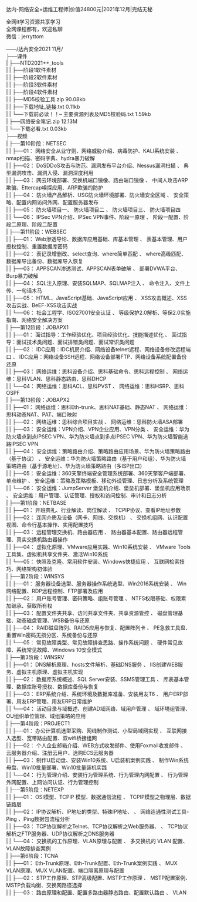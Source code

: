达内-网络安全+运维工程师|价值24800元|2021年12月|完结无秘

全网it学习资源共享学习<br>全网课程都有，欢迎私聊<br>微信：jerryttom<br>

——/达內安全2021 11月/<br> ├──课件<br> | ├──NTD2021++_tools<br> | | ├──阶段1软件素材<br> | | ├──阶段2软件素材<br> | | ├──阶段3软件素材<br> | | ├──阶段4软件素材<br> | | ├──MD5校验工具.zip 90.08kb<br> | | ├──下载地址_链接.txt 0.11kb<br> | | └──下载前必读！！– 主要资源列表及MD5校验码.txt 1.59kb<br> | ├──网络安全笔记.zip 12.13M<br> | └──下载必看.txt 0.03kb<br> ├──视频<br> | ├──第10阶段：NETSEC<br> | | ├──01： 网络安全从业守则、网络威胁介绍、病毒防护、KALI系统安装 、 nmap扫描、密码字典、hydra暴力破解<br> | | ├──02： DoSDDoS攻击与防范、漏洞发布平台介绍、Nessus漏洞扫描 、 典型漏洞攻击、漏洞入侵、漏洞深度利用<br> | | ├──03： 网云环境部署、交换机端口镜像、路由端口镜像 、 中间人攻击ARP欺骗、Ettercap嗅探应用、ARP欺骗的防护<br> | | ├──04： 防火墙产品解析、USG防火墙环境部署、防火墙安全区域 、 安全策略、配置内网访问外网、配置服务器发布<br> | | ├──05： 防火墙项目一、 防火墙项目二 、 防火墙项目三、 防火墙项目四<br> | | └──06： IPSec VPN介绍、IPSec VPN事件、阶段一原理 、 阶段一配置、阶段二原理、阶段二配置<br> | ├──第11阶段：WEBSEC<br> | | ├──01： Web渗透导论、数据库应用基础、库基本管理 、 表基本管理、用户授权控制、重置数据库密码<br> | | ├──02： 表记录增删改、select查询、where简单匹配 、 where高级匹配、数据库导出备份、数据库导入恢复<br> | | ├──03： APPSCAN渗透测试、APPSCAN表单破解 、 部署DVWA平台、Burp暴力破解<br> | | ├──04： SQL注入原理、安装SQLMAP、SQLMAP注入 、 命令注入、文件上传、一句话木马<br> | | ├──05： HTML、JavaScript基础、JavaScript应用 、 XSS攻击概述、XSS攻击实战、BeEF-XSS攻击实战<br> | | └──06： 社会工程学、ISO27001安全认证 、 等级保护2.0解析、等保2.0实施指南、网络安全解决方案<br> | ├──第12阶段：JOBAPX1<br> | | ├──01： 面试指导：工作经验优化、项目经验优化、技能描述优化 、 面试指导：面试技术类问题、面试排错类问题、面试常识类问题<br> | | ├──02： IDC应用：IDC机房介绍、网络设备telnet远程、网络设备修改远程端口 、 IDC应用：网络设备SSH远程、网络设备部署FTP、网络设备系统配置备份还原<br> | | ├──03： 网络运维：思科设备介绍、思科基础命令、思科远程控制 、 网络运维：思科VLAN、思科静态路由、思科DHCP<br> | | └──04： 网络运维：思科ACL、思科PVST 、 网络运维：思科HSRP、思科OSPF<br> | ├──第13阶段：JOBAPX2<br> | | ├──01： 网络运维：思科Eth-trunk、思科NAT基础、静态NAT 、 网络运维：思科动态NAT、PAT、端口映射<br> | | ├──02： 网络运维：思科综合项目实战 、 网络运维：思科防火墙ASA部署<br> | | ├──03： 安全运维：VPN介绍、VPN企业应用、VPN分类 、 安全运维：华为防火墙点到点IPSEC VPN、华为防火墙点到多点IPSEC VPN、华为防火墙智能选路IPSEC VPN<br> | | ├──04： 安全运维：策略路由介绍、策略路由应用场景、华为防火墙策略路由（基于协议） 、 安全运维：华为防火墙策略路由（基于用户和组）、华为防火墙策略路由（基于源地址）、华为防火墙策略路由（多ISP出口）<br> | | ├──05： 安全运维：360天擎终端安全管理系统部署、360天擎客户端部署、单点维护 、 安全运维：策略及策略模板、移动外设管理、日志分析及系统管理<br> | | └──06： 安全运维：JumpServer 堡垒机介绍、堡垒机部署、堡垒机应用场景 、 安全运维：用户管理、认证管理、授权和访问控制、审计和日志分析<br> | ├──第1阶段：NETBASE<br> | | ├──01： 开班典礼、行业解读、岗位解读 、 TCPIP协议、查看IP地址参数<br> | | ├──02： 连网介质及设备（网卡、网线、交换机） 、 交换机组网、认识配置视图、命令行基本操作、实用配置技巧<br> | | ├──03： 远程管理交换机、路由器应用 、 路由器基本配置、路由器远程管理、真实交换机路由器操作<br> | | ├──04： 虚拟化原理、VMware应用实践、Win10系统安装 、 VMware Tools工具集、虚拟机共享文件夹、激活Win10系统<br> | | └──05： 快照及克隆、常用软件安装、Windows快捷应用 、 互联网检索技巧、网络架构初体验<br> | ├──第2阶段：WINSYS<br> | | ├──01： 服务器设备选型、服务器操作系统选型、Win2016系统安装 、 Win网络配置、RDP远程控制、FTP部署及应用<br> | | ├──02： 用户账号管理、密码策略、组账号管理 、 NTFS权限基础、权限累加继承、获取所有权<br> | | ├──03： 配置文件夹共享、访问共享文件夹、共享资源管控 、 磁盘管理基础、动态磁盘管理、WSB备份与还原<br> | | ├──04： RAID磁盘阵列、RAID5应用与恢复、配置阵列卡 、 PE急救工具盘、重置Win密码无损分区、系统备份与还原<br> | | └──05： 常见故障类型、常见故障排查思路、操作系统问题 、 硬件常见故障、系统常见故障、Windows 10安全模式<br> | ├──第3阶段：WINSRV<br> | | ├──01： DNS解析原理、hosts文件解析、基础DNS服务 、 IIS创建WEB服务、虚拟主机原理、虚拟主机实现<br> | | ├──02： 数据库系统概述、SQL Server安装、SSMS管理工具 、 库表基本管理、数据库账号授权、数据库备份与恢复<br> | | ├──03： ERP系统介绍、系统环境及数据库准备、安装用友T6 、 用户ERP部署、用友ERP管理、用友ERP日常维护<br> | | └──04： 活动目录与域概述、创建AD域网络、域用户管理 、 域环境组管理、OU组织单位管理、域组策略的应用<br> | ├──第4阶段：PROJECT1<br> | | ├──01： 办公计算机选型采购、网线制作测试、小型局域网实现 、 互联网接入选型、宽带路由配置、双wifi桥接组网<br> | | ├──02： 个人企业邮箱介绍、WEB方式收发邮件、使用Foxmail收发邮件 、 云服务器介绍、注册云用户、选购ECS云服务器<br> | | ├──03： 制作U启动盘、安装Win10系统、U启装机案例实践 、 制作Win系统母盘、Win10批量部署、Win10批量装机实践<br> | | └──04： 行为管理介绍、安装行为管理系统、行为管理内网配置 、 行为管理外网配置、上网访问认证、行为管理控制<br> | ├──第5阶段：NETEXP<br> | | ├──01： OSI模型、TCPIP 模型、数据通信流程 、 TCPIP模型之物理层、数据链路层<br> | | ├──02： IP协议解析、IP地址的类型、特殊IP地址、 、 网络连通性测试工具-Ping 、Ping数据包流程分析<br> | | ├──03： TCP协议解析之Telnet、TCP协议解析之Web服务器、 、 TCP协议解析之FTP服务器、UDP协议解析之DNS服务器<br> | | └──04： 交换机的工作原理、VLAN原理与配置 、 多交换机的 VLAN 配置、VLAN故障排查案例<br> | ├──第6阶段：TCNA<br> | | ├──01： Eth-Trunk原理、Eth-Trunk配置、Eth-Trunk案例实践 、 MUX VLAN原理、MUX VLAN配置、端口隔离原理与配置<br> | | ├──02： STP工作原理、STP高级配置、MSTP工作原理 、 MSTP配置案例、MSTP负载均衡、交换网路径选择<br> | | ├──03： 路由原理和配置、配置多路由器静态路由、配置默认路由 、 VLAN